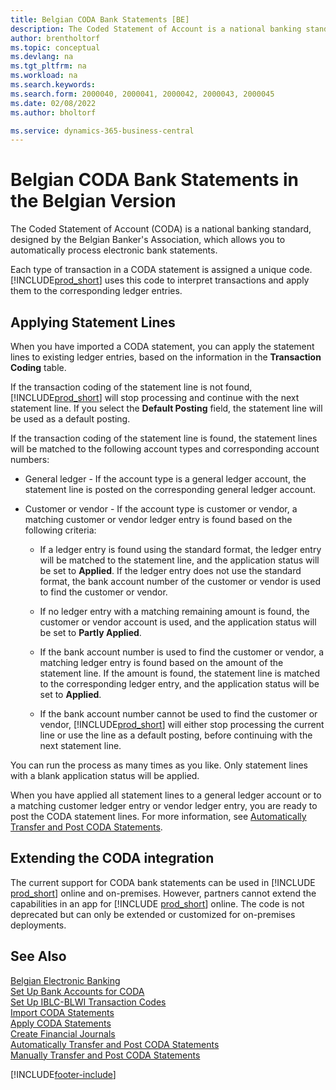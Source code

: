```yaml
---
title: Belgian CODA Bank Statements [BE]
description: The Coded Statement of Account is a national banking standard, designed by the Belgian Banker's Association to automatically process electronic bank statements.
author: brentholtorf
ms.topic: conceptual
ms.devlang: na
ms.tgt_pltfrm: na
ms.workload: na
ms.search.keywords:
ms.search.form: 2000040, 2000041, 2000042, 2000043, 2000045
ms.date: 02/08/2022
ms.author: bholtorf

ms.service: dynamics-365-business-central
---
```

# Belgian CODA Bank Statements in the Belgian Version

The Coded Statement of Account (CODA) is a national banking standard, designed by the Belgian Banker's Association, which allows you to automatically process electronic bank statements.  

Each type of transaction in a CODA statement is assigned a unique code. [!INCLUDE[prod_short](../../includes/prod_short.md)] uses this code to interpret transactions and apply them to the corresponding ledger entries.  

## Applying Statement Lines

When you have imported a CODA statement, you can apply the statement lines to existing ledger entries, based on the information in the **Transaction Coding** table.  

If the transaction coding of the statement line is not found, [!INCLUDE[prod_short](../../includes/prod_short.md)] will stop processing and continue with the next statement line. If you select the **Default Posting** field, the statement line will be used as a default posting.  

If the transaction coding of the statement line is found, the statement lines will be matched to the following account types and corresponding account numbers:  

- General ledger - If the account type is a general ledger account, the statement line is posted on the corresponding general ledger account.  

- Customer or vendor - If the account type is customer or vendor, a matching customer or vendor ledger entry is found based on the following criteria:  

  - If a ledger entry is found using the standard format, the ledger entry will be matched to the statement line, and the application status will be set to **Applied**. If the ledger entry does not use the standard format, the bank account number of the customer or vendor is used to find the customer or vendor.  

  - If no ledger entry with a matching remaining amount is found, the customer or vendor account is used, and the application status will be set to **Partly Applied**.  

  - If the bank account number is used to find the customer or vendor, a matching ledger entry is found based on the amount of the statement line. If the amount is found, the statement line is matched to the corresponding ledger entry, and the application status will be set to **Applied**.  

  - If the bank account number cannot be used to find the customer or vendor, [!INCLUDE[prod_short](../../includes/prod_short.md)] will either stop processing the current line or use the line as a default posting, before continuing with the next statement line.  

You can run the process as many times as you like. Only statement lines with a blank application status will be applied.  

When you have applied all statement lines to a general ledger account or to a matching customer ledger entry or vendor ledger entry, you are ready to post the CODA statement lines. For more information, see [Automatically Transfer and Post CODA Statements](how-to-manually-transfer-and-post-coda-statements.md).  

## Extending the CODA integration

The current support for CODA bank statements can be used in [!INCLUDE [prod_short](../../includes/prod_short.md)] online and on-premises. However, partners cannot extend the capabilities in an app for [!INCLUDE [prod_short](../../includes/prod_short.md)] online. The code is not deprecated but can only be extended or customized for on-premises deployments.  

## See Also

[Belgian Electronic Banking](belgian-electronic-banking.md)   
[Set Up Bank Accounts for CODA](how-to-set-up-bank-accounts-for-coda.md)   
[Set Up IBLC-BLWI Transaction Codes](how-to-set-up-iblc-blwi-transaction-codes.md)   
[Import CODA Statements](how-to-import-coda-statements.md)   
[Apply CODA Statements](how-to-apply-coda-statements.md)   
[Create Financial Journals](how-to-create-financial-journals.md)   
[Automatically Transfer and Post CODA Statements](how-to-automatically-transfer-and-post-coda-statements.md)   
[Manually Transfer and Post CODA Statements](how-to-manually-transfer-and-post-coda-statements.md)


[!INCLUDE[footer-include](../../includes/footer-banner.md)]